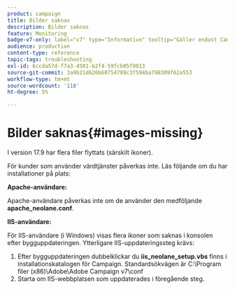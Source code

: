 ```yaml
---
product: campaign
title: Bilder saknas
description: Bilder saknas
feature: Monitoring
badge-v7-only: label="v7" type="Informative" tooltip="Gäller endast Campaign Classic v7"
audience: production
content-type: reference
topic-tags: troubleshooting
exl-id: 6ccda57d-f7a3-4501-b2f4-59fcb05f9013
source-git-commit: 3a9b21d626b60754789c3f594ba798309f62a553
workflow-type: tm+mt
source-wordcount: '118'
ht-degree: 5%

---
```


# Bilder saknas{#images-missing}



I version 17.9 har flera filer flyttats (särskilt ikoner).

För kunder som använder värdtjänster påverkas inte. Läs följande om du har installationer på plats:

**Apache-användare:**

Apache-användare påverkas inte om de använder den medföljande **apache_neolane.conf**.

**IIS-användare:**

För IIS-användare (i Windows) visas flera ikoner som saknas i konsolen efter bygguppdateringen. Ytterligare IIS-uppdateringssteg krävs:

1. Efter bygguppdateringen dubbelklickar du **iis_neolane_setup.vbs** finns i installationskatalogen för Campaign. Standardsökvägen är C:\Program filer (x86)\Adobe\Adobe Campaign v7\conf
1. Starta om IIS-webbplatsen som uppdaterades i föregående steg.

